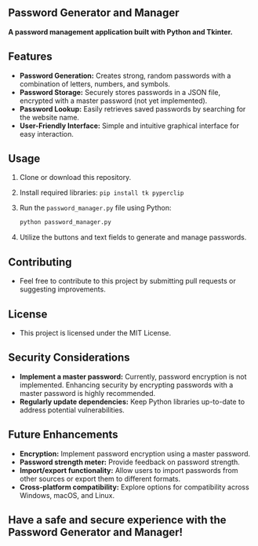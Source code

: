 ## Password Generator and Manager

**A password management application built with Python and Tkinter.**

## Features

- **Password Generation:** Creates strong, random passwords with a combination of letters, numbers, and symbols.
- **Password Storage:** Securely stores passwords in a JSON file, encrypted with a master password (not yet implemented).
- **Password Lookup:** Easily retrieves saved passwords by searching for the website name.
- **User-Friendly Interface:** Simple and intuitive graphical interface for easy interaction.

## Usage

1. Clone or download this repository.
2. Install required libraries: `pip install tk pyperclip`
3. Run the `password_manager.py` file using Python:

   ```bash
   python password_manager.py
   ```

4. Utilize the buttons and text fields to generate and manage passwords.

## Contributing

- Feel free to contribute to this project by submitting pull requests or suggesting improvements.

## License

- This project is licensed under the MIT License.

## Security Considerations

- **Implement a master password:** Currently, password encryption is not implemented. Enhancing security by encrypting passwords with a master password is highly recommended.
- **Regularly update dependencies:** Keep Python libraries up-to-date to address potential vulnerabilities.

## Future Enhancements

- **Encryption:** Implement password encryption using a master password.
- **Password strength meter:** Provide feedback on password strength.
- **Import/export functionality:** Allow users to import passwords from other sources or export them to different formats.
- **Cross-platform compatibility:** Explore options for compatibility across Windows, macOS, and Linux.

## Have a safe and secure experience with the Password Generator and Manager!
